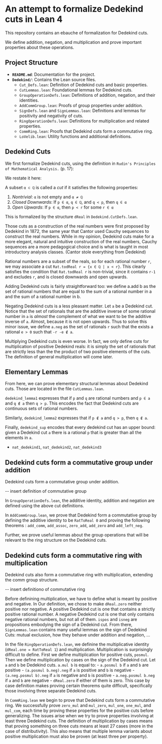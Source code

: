 # An attempt to formalize Dedekind cuts in Lean 4

This repository contains an ebauche of formalization for Dedekind cuts. 

We define addition, negation, and multiplication and prove important properties about these operations.

## Project Structure

- **`README.md`**: Documentation for the project.
- **`Dedekind/`**: Contains the Lean source files.
  - `Cut_Defs.lean`: Definition of Dedekind cuts and basic properties.
  - `CutLemmas.lean`: Foundational lemmas for Dedekind cuts.
  - `GroupOperationDefs.lean`: Definitions of addition, negation, and their identities.
  - `AddCommGroup.lean`: Proofs of group properties under addition.
  - `SignDefs.lean` and `SignLemmas.lean`: Definitions and lemmas for positivity and negativity of cuts.
  - `RingOperationDefs.lean`: Definitions for multiplication and related properties.
  - `CommRing.lean`: Proofs that Dedekind cuts form a commutative ring.
  - `LoVelib.lean`: Utility functions and additional definitions.


## Dedekind Cuts

We first formalize Dedekind cuts, using the definition in `Rudin's Principles of Mathematical Analysis.`
 (p. 17):

We restate it here:

A subset `α ⊂ ℚ` is called a *cut* if it satisfies the following properties:
1. *Nontrivial*: `α` is not empty and `α ≠ ℚ`
2. *Closed Downwards*: If `p ∈ α`, `q ∈ ℚ`, and `q < p`, then `q ∈ α`
3. *Open Upwards*: If `p ∈ α`, then `p < r` for some `r ∈ α`

This is formalized by the structure `dReal` in `Dedekind.CutDefs.lean`.

Those cuts as a construction of the real numbers were first proposed by Dedekind in 1872, the same year that Cantor used Cauchy sequences to construct the real numbers. While in my opinion, Dedekind cuts make for a more elegant, natural and intuitive construction of the real numbers, Cauchy sequences are a more pedagogical choice and is what is taught in most introductory analysis classes. (Cantor stole everything from Dedekind)

Rational numbers are a subset of the reals, so for each rational number `r`, we may associate a cut `Rat.todReal r = {x ∈ ℚ | x < r}`. This clearly satisfies the condition that  `Rat.todReal r` is non-trivial, since it contains `r-1` and excludes `r`, and is closed downwards and open upwards.

Adding Dedekind cuts is fairly straightforward too: we define a.add b as the set of rational numbers that are equal to the sum of a rational number in a and the sum of a rational number in b.

Negating Dedekind cuts is a less pleasant matter. Let `a` be a Dedekind cut. Notice that the set of rationals that are the additive inverse of some rational number in `a` is *almost* the complement of what we want to be the additive inverse of `a`. Almost, because it is not open upwards. Thus to solve this minor issue, we define `a.neg` as the set of rationals `r` such that the exists a rational `e > 0` such that `-r -e ∉ a`.

Multiplying Dedekind cuts is even worse. In fact, we only define cuts for multiplication of positive Dedekind reals: it is simply the set of rationals that are strictly less than the the product of two positive elements of the cuts. The definition of general multiplication will come later.

## Elementary Lemmas 

From here, we can prove elementary structural lemmas about Dedekind cuts. Those are located in the file `CutLemmas.lean`. 

`dedekind_lemma1` expresses that if `p` and `q` are rational numbers and `p ∈ a` and `q ∉ a` then `q > p`. This encodes the fact that Dedekind cuts are continuous sets of rational numbers.

Similarly, `dedekind_lemma2` expresses that if `p ∉ a` and `q > p`, then `q ∉ a`. 

Finally, `dedekind_sup` encodes that every dedekind cut has an upper bound: given a Dedekind cut `a` there is a rational `p` that is greater than all the elements in `a`.

+ `nat_dedekind1`, `nat_dedekind2`, `nat_dedekind3`
 
## Dedekind cuts form a commutative group under addition

Dedekind cuts form a commutative group under addition. 

-- insert definition of commutative group

In `GroupOperationDefs.lean`, the additive identity, addition and negation are defined using the above cut definitions. 

In `AddCommGroup.lean`, we prove that Dedekind form a commutative group by defining the additive identity to be `RatToReal 0` and proving the following theorems : `add_comm`, `add_assoc`, `zero_add`, `add_zero` and `add_left_neg`.

Further, we prove useful lemmas about the group operations that will be relevant to the ring structure on the Dedekind cuts.

## Dedekind cuts form a commutative ring with multiplication

Dedekind cuts also form a commutative ring with multiplication, extending the comm group structure.

-- insert definitiono of commutative ring

Before definining multiplication, we have to define what is meant by positive and negative. In Our definition, we chose to make `dReal.zero` neither positive nor negative. A positive Dedekind cut is one that contains a strictly positive rational number. A negative Dedekind cut is one that only contains negative rational numbers, but not all of them. `ispos` and `isneg` are propositions embodying the sign of a Dedekind cut. From there, `SignLemmas.lean` contains many useful lemmas on the sign of Dedekind Cuts: mutual exclusion, how they behave under addition and negation, ...

In the file `RingOperationDefs.lean`, we definine the multiplicative identity (`dReal.one = RatToReal 1`) and multiplication. Multiplication is surprisingly difficult to define. First we define multiplication for positive cuts, `posmul`. Then we define multiplication by cases on the sign of the Dedekind cut. Let `a` and `b` be Dedekind cuts. `a.mul b` is equal to:
    - `a.posmul b` if `a` and `b` are positive
    - `(a.posmul b.neg).neg` if `a` is positive and `b` is negative
    - `(a.neg.posmul b).neg` if `a` is negative and `b` is positive
    - `a.neg.posmul b.neg` if `a` and `b` are negative
    - `dReal.zero` if either of them is zero.
This case by case definition makes proving certain theorems quite difficult, specifically those involving three separate Dedekind cuts.

In `CommRing.lean` we begin to prove that Dedekind cuts form a commutative ring. We successfully prove `zero_mul` and `mul_zero`, `mul_one`, `one_mul`, and `mul_com`, each time by proving these properties for the positive cuts before generalizing. The issues arise when we try to prove properties involving at least three Dedekind cuts. The definition of multiplication by cases means that proving something on three cuts means at least 27 cases (more in the case of distributivity). This also means that multiple lemma variants about positive multiplication must also be proven (at least three per property).